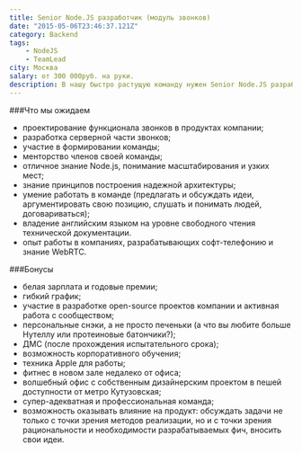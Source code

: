```yaml
---
title: Senior Node.JS разработчик (модуль звонков)
date: "2015-05-06T23:46:37.121Z"
category: Backend
tags:
    - NodeJS
    - TeamLead
city: Москва
salary: от 300 000руб. на руки.
description: В нашу быстро растущую команду нужен Senior Node.JS разработчик на направление звонков нашей месседжинг платформы. Мы ищем человека, который войдет в VoIP-направление в нашей компании и будет готов вместе работать над его развитием.
---
```


###Что мы ожидаем
- проектирование функционала звонков в продуктах компании;
- разработка серверной части звонков;
- участие в формировании команды;
- менторство членов своей команды;
- отличное знание Node.js, понимание масштабирования и узких мест;
- знание принципов построения надежной архитектуры;
- умение работать в команде (предлагать и обсуждать идеи, аргументировать свою позицию, слушать и понимать людей, договариваться);
- владение английским языком на уровне свободного чтения технической документации.
- опыт работы в компаниях, разрабатывающих софт-телефонию и знание WebRTC.

###Бонусы
- белая зарплата и годовые премии;
- гибкий график;
- участие в разработке open-source проектов компании и активная работа с сообществом;
- персональные снэки, а не просто печеньки (а что вы любите больше Нутеллу или протеиновые батончики?);
- ДМС (после прохождения испытательного срока);
- возможность корпоративного обучения;
- техника Apple для работы;
- фитнес в новом зале недалеко от офиса;
- волшебный офис с собственным дизайнерским проектом в пешей доступности от метро Кутузовская;
- супер-адекватная и профессиональная команда;
- возможность оказывать влияние на продукт: обсуждать задачи не только с точки зрения методов реализации, но и с точки зрения рациональности и необходимости разрабатываемых фич, вносить свои идеи.
